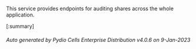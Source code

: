 






This service provides endpoints for auditing shares across the whole application.

[:summary]

###### Auto generated by Pydio Cells Enterprise Distribution v4.0.6 on 9-Jan-2023
